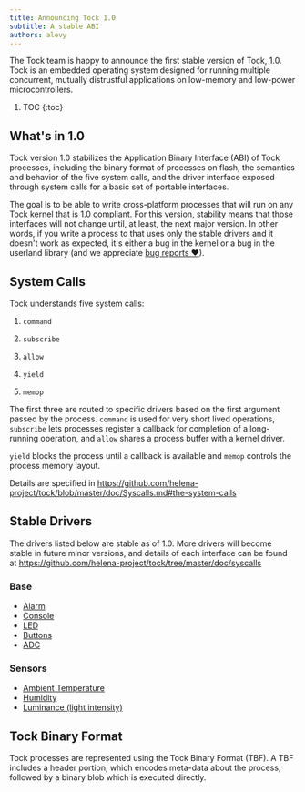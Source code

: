```yaml
---
title: Announcing Tock 1.0
subtitle: A stable ABI
authors: alevy
---
```


The Tock team is happy to announce the first stable version of Tock, 1.0. Tock
is an embedded operating system designed for running multiple concurrent,
mutually distrustful applications on low-memory and low-power microcontrollers.

1. TOC
{:toc}

## What's in 1.0

Tock version 1.0 stabilizes the Application Binary Interface (ABI) of Tock
processes, including the binary format of processes on flash, the semantics and
behavior of the five system calls, and the driver interface exposed through
system calls for a basic set of portable interfaces.

The goal is to be able to write cross-platform processes that will run on any
Tock kernel that is 1.0 compliant. For this version, stability means that those
interfaces will not change until, at least, the next major version. In other
words, if you write a process to that uses only the stable drivers and it
doesn't work as expected, it's either a bug in the kernel or a bug in the
userland library (and we appreciate [bug reports
&hearts;](https://github.com/helena-project/tock/issues/new)).

## System Calls

Tock understands five system calls:

  1. `command`

  2. `subscribe`

  3. `allow`

  4. `yield`

  5. `memop`

The first three are routed to specific drivers based on the first argument
passed by the process. `command` is used for very short lived operations,
`subscribe` lets processes register a callback for completion of a long-running
operation, and `allow` shares a process buffer with a kernel driver.

`yield` blocks the process until a callback is available and `memop` controls
the process memory layout.

Details are specified in
<https://github.com/helena-project/tock/blob/master/doc/Syscalls.md#the-system-calls>

## Stable Drivers

The drivers listed below are stable as of 1.0. More drivers will become stable
in future minor versions, and details of each interface can be found at
<https://github.com/helena-project/tock/tree/master/doc/syscalls>

### Base

  * [Alarm](https://github.com/helena-project/tock/tree/master/doc/syscalls/00000_alarm.md)
  * [Console](https://github.com/helena-project/tock/tree/master/doc/syscalls/00001_console.md)
  * [LED](https://github.com/helena-project/tock/tree/master/doc/syscalls/00002_leds.md)
  * [Buttons](https://github.com/helena-project/tock/tree/master/doc/syscalls/00003_buttons.md)
  * [ADC](https://github.com/helena-project/tock/tree/master/doc/syscalls/00005_adc.md)

### Sensors

  * [Ambient Temperature](https://github.com/helena-project/tock/tree/master/doc/syscalls/60000_ambient_temperature.md)
  * [Humidity](https://github.com/helena-project/tock/tree/master/doc/syscalls/60001_humidity.md)
  * [Luminance (light intensity)](https://github.com/helena-project/tock/tree/master/doc/syscalls/60002_luminance.md)

## Tock Binary Format

Tock processes are represented using the Tock Binary Format (TBF). A TBF
includes a header portion, which encodes meta-data about the process, followed
by a binary blob which is executed directly.

